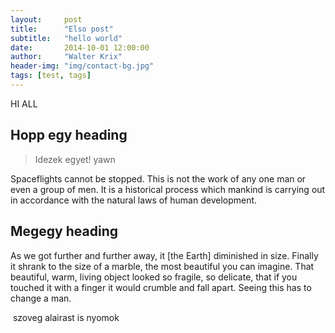 ```yaml
---
layout:     post
title:      "Elso post"
subtitle:   "hello world"
date:       2014-10-01 12:00:00
author:     "Walter Krix"
header-img: "img/contact-bg.jpg"
tags: [test, tags]
---
```


<p>HI ALL</p>

<h2 class="section-heading">Hopp egy heading</h2>




<blockquote>Idezek egyet! yawn</blockquote>

<p>Spaceflights cannot be stopped. This is not the work of any one man or even a group of men. It is a historical process which mankind is carrying out in accordance with the natural laws of human development.</p>

<h2 class="section-heading">Megegy heading</h2>

<p>As we got further and further away, it [the Earth] diminished in size. Finally it shrank to the size of a marble, the most beautiful you can imagine. That beautiful, warm, living object looked so fragile, so delicate, that if you touched it with a finger it would crumble and fall apart. Seeing this has to change a man.</p>
<img class="img-responsive" src="{{ site.baseurl }}/img/post-sample-image.jpg" alt="">
<span class="caption text-muted">szoveg alairast is nyomok</span>
